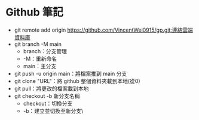 # Github 筆記
- git remote add origin https://github.com/VincentWei0915/gp.git:連結雲端資料庫
- git branch -M main
    - branch：分支管理
    - -M：重新命名
    - main：主分支
- git push -u origin main：將檔案推到 main 分支
- git clone "URL"：將 github 整個資料夾載到本地(從0)
- git pull：將更改的檔案載到本地
- git checkout -b 新分支名稱
    - checkout：切換分支
    - -b：建立並切換至新分支\


